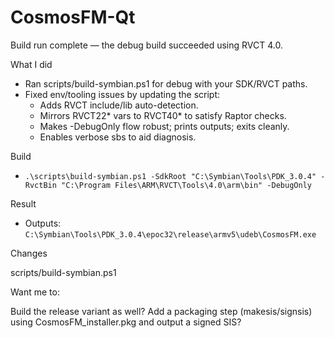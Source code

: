 # CosmosFM-Qt

Build run complete — the debug build succeeded using RVCT 4.0.

What I did

- Ran scripts/build-symbian.ps1 for debug with your SDK/RVCT paths.
- Fixed env/tooling issues by updating the script:
  - Adds RVCT include/lib auto-detection.
  - Mirrors RVCT22* vars to RVCT40* to satisfy Raptor checks.
  - Makes -DebugOnly flow robust; prints outputs; exits cleanly.
  - Enables verbose sbs to aid diagnosis.

Build

- `.\scripts\build-symbian.ps1 -SdkRoot "C:\Symbian\Tools\PDK_3.0.4" -RvctBin "C:\Program Files\ARM\RVCT\Tools\4.0\arm\bin" -DebugOnly`

Result

- Outputs: `C:\Symbian\Tools\PDK_3.0.4\epoc32\release\armv5\udeb\CosmosFM.exe`

Changes

scripts/build-symbian.ps1

Want me to:

Build the release variant as well?
Add a packaging step (makesis/signsis) using CosmosFM_installer.pkg and output a signed SIS?
